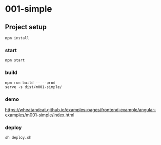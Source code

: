 # 001-simple

## Project setup
```
npm install
```

### start
```
npm start
```

### build

```
npm run build -- --prod
serve -s dist/m001-simple/
```

### demo
https://wheatandcat.github.io/examples-pages/frontend-example/angular-examples/m001-simple/index.html

### deploy
```
sh deploy.sh
```
